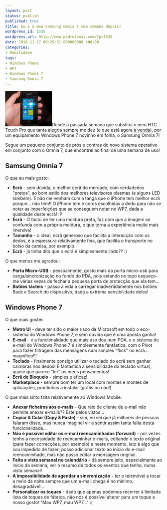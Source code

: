 ```yaml
---
layout: post
status: publish
published: true
title: Eu e o meu Samsung Omnia 7 uma semana depois!
wordpress_id: 1535
wordpress_url: http://www.pedrolamas.com/?p=1535
date: 2010-11-17 00:25:51.000000000 +00:00
categories:
- Mobilidade
tags:
- Windows Phone
- WP7
- Windows Phone 7
- Samsung Omnia 7
---
```

[![](/wp-content/uploads/2010/11/Samsung-Omnia-7-thumb.jpg "Samsung Omnia 7 thumb")](/wp-content/uploads/2010/11/Samsung-Omnia-7.jpg)Desde a passada semana que substituí o meu HTC Touch Pro que tanta alegria sempre me deu (e que está agora [à venda](http://www.pocketpt.net/forum/index.php?showtopic=32130)), por um equipamento Windows Phone 7 novinho em folha, o Samsung Omnia 7!

Segue um pequeno conjunto de prós e contras do novo sistema operativo em conjunto com o Omnia 7, que encontrei ao final de uma semana de uso!

Samsung Omnia 7
---------------

O que eu mais gosto:

-   **Ecrã** - sem dúvida, o melhor ecrã do mercado, com verdadeiros "pretos", ao bom estilo dos melhores televisores plasmas (e alguns LED também). E não me venham com a tanga que o iPhone tem melhor ecrã porque... não tem!! O iPhone tem é cores escolhidas a dedo para não se notar as imperfeições que se conseguem notar no WP7, dada a qualidade deste ecrã! :P
-   **Ecrã** - O facto de ter uma moldura preta, faz com que a imagem se confunda com a própria moldura, o que torna a experiência muito mais imersiva!
-   **Tamanho** - o ideal, ecrã generoso que facilita a interacção com os dedos, e a espessura relativamente fina, que facilita o transporte no bolso da camisa, por exemplo.
-   **Ecrã** - já tinha dito que o ecrã é simplesmente lindo?? :)

O que menos me agradou:

-   **Porta Micro-USB** - pessoalmente, gosto mais da porta micro-usb para carga/sincronização no fundo do PDA, pois estando no topo esqueço-me várias vezes de fechar a pequena porta de protecção que ela tem...
-   **Botões tácteis** - passo a vida a carregar inadvertidamente nos botões Back e Search do dispositivo, dada a extrema sensibilidade deles!

Windows Phone 7
---------------

O que mais gostei:

-   **Metro UI** - deve ter sido o maior risco da Microsoft em todo o eco-sistema do Windows Phone 7, e sem dúvida que é uma aposta ganha!
-   **E-mail** - é a funcionalidade que mais uso dou num PDA, e o sistema de e-mail do Windows Phone 7 é simplesmente fantástica, com o Pivot para fazer filtragem das mensagens num simples "flick" no ecrã... magnífico!!!
-   **Teclado** - finalmente consigo utilizar o teclado do ecrã sem ganhar caimbras nos dedos! É fantastica a sensibilidade do teclado virtual, quase que parece "ler" os meus pensamentos!
-   **Ecrã de Bloqueio** - simples e eficaz!
-   **Marketplace** - sempre bom ter um local com montes e montes de aplicações, prontinhas a instalar (grátis ou não!)

O que mais sinto falta relativamente ao Windows Mobile:

-   **Anexar ficheiros aos e-mails** - Que raio de cliente de e-mail não permite anexar e-mails?? Este pelos vistos...
-   **Copiar & Colar (Copy & Paste)** - sim, eu sei que já milhares de pessoas falaram disso, mas nunca imaginei vir a sentir assim tanta falta desta funcionalidade...
-   **Não é possível editar os e-mail reencaminhados (forward)** - por vezes tenho a necessidade de reencaminhar e-mails, editando o texto original (para fazer correcções, por exemplo) e neste momento, isto é algo que sou impedido de fazer; posso adicionar texto ao início do e-mail reencaminhado, mas não posso editar a mensagem original.
-   **Falta a vista semanal no calendário** - dá sempre jeito, especialmente ao início da semana, ver o resumo de todos os eventos que tenho, numa vista semanal!
-   **A impossibilidade de agendar a sincronização** - ter o telemóvel a tocar a meio da noite sempre que um e-mail chega é no mínimo, desagradável...
-   **Personalizar os toques** - dado que apenas podemos recorrer à limitada lista de toques de fábrica, não nos é possível alterar para um toque a nosso gosto! "Mau WP7, mau WP7..." :(

